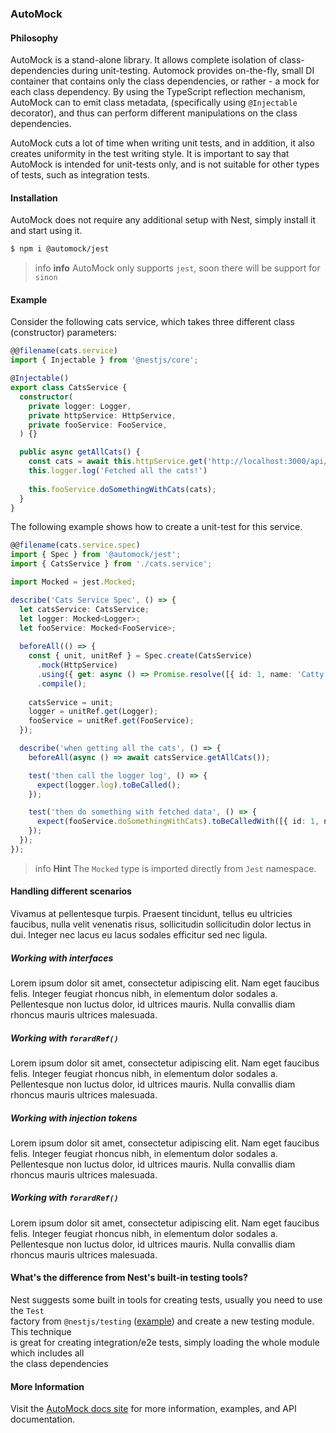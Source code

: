 ### AutoMock

#### Philosophy
AutoMock is a stand-alone library. It allows complete isolation of class-dependencies
during unit-testing. Automock provides on-the-fly, small DI container that contains
only the class dependencies, or rather - a mock for each class dependency.
By using the TypeScript reflection mechanism, AutoMock can to emit class metadata,
(specifically using `@Injectable` decorator), and thus can perform different manipulations
on the class dependencies.

AutoMock cuts a lot of time when writing unit tests, and in addition, it also creates
uniformity in the test writing style. It is important to say that AutoMock is intended
for unit-tests only, and is not suitable for other types of tests, such as integration tests.


#### Installation

AutoMock does not require any additional setup with Nest,
simply install it and start using it.

```bash
$ npm i @automock/jest
```

> info **info** AutoMock only supports `jest`, soon there will be support for `sinon`

#### Example

Consider the following cats service, which takes three different class
(constructor) parameters:

```ts
@@filename(cats.service)
import { Injectable } from '@nestjs/core';

@Injectable()
export class CatsService {
  constructor(
    private logger: Logger,
    private httpService: HttpService,
    private fooService: FooService,
  ) {}

  public async getAllCats() {
    const cats = await this.httpService.get('http://localhost:3000/api/cats');
    this.logger.log('Fetched all the cats!')
    
    this.fooService.doSomethingWithCats(cats);
  }
}
```

The following example shows how to create a unit-test for this service.

```ts
@@filename(cats.service.spec)
import { Spec } from '@automock/jest';
import { CatsService } from './cats.service';

import Mocked = jest.Mocked;

describe('Cats Service Spec', () => {
  let catsService: CatsService;
  let logger: Mocked<Logger>;
  let fooService: Mocked<FooService>;
  
  beforeAll(() => {
    const { unit, unitRef } = Spec.create(CatsService)
      .mock(HttpService)
      .using({ get: async () => Promise.resolve([{ id: 1, name: 'Catty' }]), })
      .compile();
    
    catsService = unit;
    logger = unitRef.get(Logger);
    fooService = unitRef.get(FooService);
  });

  describe('when getting all the cats', () => {
    beforeAll(async () => await catsService.getAllCats());

    test('then call the logger log', () => {
      expect(logger.log).toBeCalled();
    });

    test('then do something with fetched data', () => {
      expect(fooService.doSomethingWithCats).toBeCalledWith([{ id: 1, name: 'Catty' }]);
    });
  });
});
```

> info **Hint** The `Mocked` type is imported directly from `Jest` namespace.

#### Handling different scenarios
Vivamus at pellentesque turpis. Praesent tincidunt, tellus eu ultricies faucibus,
nulla velit venenatis risus, sollicitudin sollicitudin dolor lectus in dui.
Integer nec lacus eu lacus sodales efficitur sed nec ligula.

##### Working with interfaces
Lorem ipsum dolor sit amet, consectetur adipiscing elit. Nam eget faucibus felis.
Integer feugiat rhoncus nibh, in elementum dolor sodales a. Pellentesque non luctus dolor,
id ultrices mauris. Nulla convallis diam rhoncus mauris ultrices malesuada.

##### Working with `forardRef()`
Lorem ipsum dolor sit amet, consectetur adipiscing elit. Nam eget faucibus felis.
Integer feugiat rhoncus nibh, in elementum dolor sodales a. Pellentesque non luctus dolor,
id ultrices mauris. Nulla convallis diam rhoncus mauris ultrices malesuada.

##### Working with injection tokens
Lorem ipsum dolor sit amet, consectetur adipiscing elit. Nam eget faucibus felis.
Integer feugiat rhoncus nibh, in elementum dolor sodales a. Pellentesque non luctus dolor,
id ultrices mauris. Nulla convallis diam rhoncus mauris ultrices malesuada.

##### Working with `forardRef()`
Lorem ipsum dolor sit amet, consectetur adipiscing elit. Nam eget faucibus felis.
Integer feugiat rhoncus nibh, in elementum dolor sodales a. Pellentesque non luctus dolor,
id ultrices mauris. Nulla convallis diam rhoncus mauris ultrices malesuada.


#### What's the difference from Nest's built-in testing tools?

Nest suggests some built in tools for creating tests, usually you need to use the `Test` \
factory from `@nestjs/testing` ([example]()) and create a new testing module. This technique \
is great for creating integration/e2e tests, simply loading the whole module which includes all \
the class dependencies


#### More Information

Visit the [AutoMock docs site](https://automock.dev/docs) for more information, examples, and API documentation.

